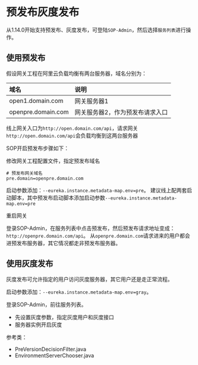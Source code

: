 # 预发布灰度发布

从1.14.0开始支持预发布、灰度发布，可登陆`SOP-Admin`，然后选择`服务列表`进行操作。

## 使用预发布

假设网关工程在阿里云负载均衡有两台服务器，域名分别为：

|域名|说明|
|:---- |:----  |
|open1.domain.com  |网关服务器1  |
|openpre.domain.com | 网关服务器2，作为预发布请求入口|

线上网关入口为`http://open.domain.com/api`，请求网关`http://open.domain.com/api`会负载均衡到这两台服务器

SOP开启预发布步骤如下：

修改网关工程配置文件，指定预发布域名

```properties
# 预发布网关域名
pre.domain=openpre.domain.com
```

启动参数添加：`--eureka.instance.metadata-map.env=pre`。
建议线上配两套启动脚本，其中预发布启动脚本添加启动参数`--eureka.instance.metadata-map.env=pre`

重启网关

登录SOP-Admin，在服务列表中点击预发布，然后预发布请求地址变成：`http://openpre.domain.com/api`。
从`openpre.domain.com`请求进来的用户都会进预发布服务器，其它情况都走非预发布服务器。

## 使用灰度发布

灰度发布可允许指定的用户访问灰度服务器，其它用户还是走正常流程。

启动参数添加：`--eureka.instance.metadata-map.env=gray`。

登录SOP-Admin，前往服务列表。

- 先设置灰度参数，指定灰度用户和灰度接口
- 服务器实例开启灰度

参考类：

- PreVersionDecisionFilter.java
- EnvironmentServerChooser.java